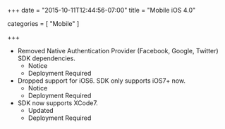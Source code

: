 +++
date = "2015-10-11T12:44:56-07:00"
title = "Mobile iOS 4.0"

categories = [
    "Mobile"
]

+++

- Removed Native Authentication Provider (Facebook, Google, Twitter)
  SDK dependencies.
  - Notice
  - Deployment Required
- Dropped support for iOS6. SDK only supports iOS7+ now.
  - Notice
  - Deployment Required
- SDK now supports XCode7.
  - Updated
  - Deployment Required

